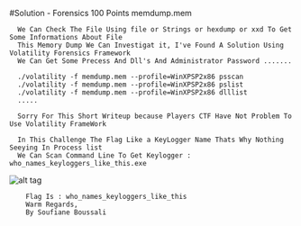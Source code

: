 #Solution - Forensics 100 Points
memdump.mem

      We Can Check The File Using file or Strings or hexdump or xxd To Get Some Informations About File
      This Memory Dump We Can Investigat it, I've Found A Solution Using Volatility Forensics Framework
      We Can Get Some Precess And Dll's And Administrator Password .......
      
      ./volatility -f memdump.mem --profile=WinXPSP2x86 psscan
      ./volatility -f memdump.mem --profile=WinXPSP2x86 pslist
      ./volatility -f memdump.mem --profile=WinXPSP2x86 dlllist
      .....
      
      Sorry For This Short Writeup because Players CTF Have Not Problem To Use Volatility FrameWork
      
      In This Challenge The Flag Like a KeyLogger Name Thats Why Nothing Seeying In Process list 
      We Can Scan Command Line To Get Keylogger : who_names_keyloggers_like_this.exe
      
![alt tag](https://github.com/MrMugiwara/WriteupsCTF/blob/master/CTFsecuriNets2016/90FORENSICS.png)
  

        Flag Is : who_names_keyloggers_like_this
        Warm Regards,
        By Soufiane Boussali
